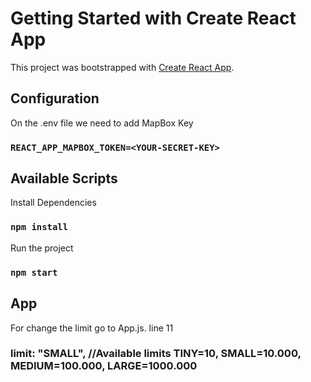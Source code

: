 # Getting Started with Create React App

This project was bootstrapped with [Create React App](https://github.com/facebook/create-react-app).

## Configuration
On the .env file we need to add MapBox Key
### `REACT_APP_MAPBOX_TOKEN=<YOUR-SECRET-KEY>`



## Available Scripts

Install Dependencies
### `npm install`

Run the project
### `npm start`


## App
For change the limit go to App.js. line 11


### limit: "SMALL", //Available limits TINY=10, SMALL=10.000, MEDIUM=100.000, LARGE=1000.000
